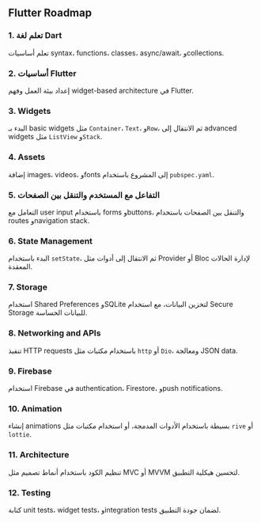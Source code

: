 ##  Flutter Roadmap 

### 1. **تعلم لغة Dart**  
تعلم أساسيات syntax، functions، classes، async/await، وcollections.  

### 2. **أساسيات Flutter**  
إعداد بيئة العمل وفهم widget-based architecture في Flutter.  

### 3. **Widgets**  
البدء بـ basic widgets مثل `Container`، `Text`، و`Row`، ثم الانتقال إلى advanced widgets مثل `ListView` و`Stack`.  

### 4. **Assets**  
إضافة images، videos، وfonts إلى المشروع باستخدام `pubspec.yaml`.  

### 5. **التفاعل مع المستخدم والتنقل بين الصفحات**  
التعامل مع user input باستخدام forms وbuttons، والتنقل بين الصفحات باستخدام routes وnavigation stack.  

### 6. **State Management**  
البدء باستخدام `setState`، ثم الانتقال إلى أدوات مثل Provider أو Bloc لإدارة الحالات المعقدة.  

### 7. **Storage**  
استخدام Shared Preferences وSQLite لتخزين البيانات، مع استخدام Secure Storage للبيانات الحساسة.  

### 8. **Networking and APIs**  
تنفيذ HTTP requests باستخدام مكتبات مثل `http` أو `Dio`، ومعالجة JSON data.  

### 9. **Firebase**  
استخدام Firebase في authentication، Firestore، وpush notifications.  

### 10. **Animation**  
إنشاء animations بسيطة باستخدام الأدوات المدمجة، أو استخدام مكتبات مثل `rive` أو `lottie`.  

### 11. **Architecture**  
تنظيم الكود باستخدام أنماط تصميم مثل MVC أو MVVM لتحسين هيكلية التطبيق.  

### 12. **Testing**  
كتابة unit tests، widget tests، وintegration tests لضمان جودة التطبيق.   